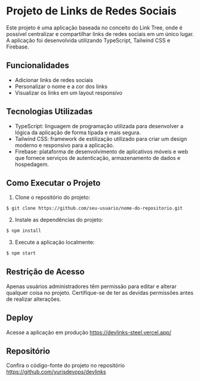 # Projeto de Links de Redes Sociais

Este projeto é uma aplicação baseada no conceito do Link Tree, onde é possível centralizar e compartilhar links de redes sociais em um único lugar. A aplicação foi desenvolvida utilizando TypeScript, Tailwind CSS e Firebase.

## Funcionalidades

- Adicionar links de redes sociais
- Personalizar o nome e a cor dos links
- Visualizar os links em um layout responsivo

## Tecnologias Utilizadas

- TypeScript: linguagem de programação utilizada para desenvolver a lógica da aplicação de forma tipada e mais segura.
- Tailwind CSS: framework de estilização utilizado para criar um design moderno e responsivo para a aplicação.
- Firebase: plataforma de desenvolvimento de aplicativos móveis e web que fornece serviços de autenticação, armazenamento de dados e hospedagem.

## Como Executar o Projeto

1. Clone o repositório do projeto:
```bash
$ git clone https://github.com/seu-usuario/nome-do-repositorio.git
```

2. Instale as dependências do projeto:
```bash
$ npm install
```

3. Execute a aplicação localmente:
```bash
$ npm start
```

## Restrição de Acesso

Apenas usuários administradores têm permissão para editar e alterar qualquer coisa no projeto. Certifique-se de ter as devidas permissões antes de realizar alterações.

## Deploy

Acesse a aplicação em produção https://devlinks-steel.vercel.app/

## Repositório

Confira o código-fonte do projeto no repositório https://github.com/yurisdevops/devlinks
